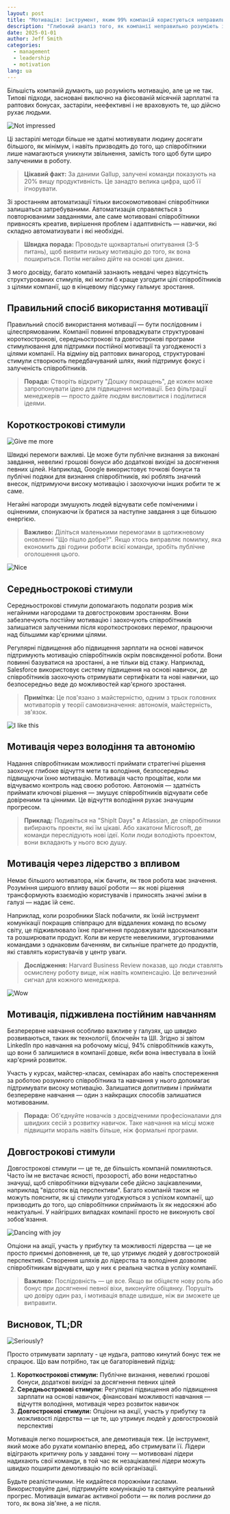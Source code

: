 ```yaml
---
layout: post
title: "Мотивація: інструмент, яким 99% компаній користуються неправильно"
description: "Глибокий аналіз того, як компанії неправильно розуміють і використовують мотивацію, з практичними рішеннями для побудови ефективних систем стимулювання"
date: 2025-01-01
author: Jeff Smith
categories: 
  - management
  - leadership
  - motivation
lang: ua
---
```


Більшість компаній думають, що розуміють мотивацію, але це не так. Типові підходи, засновані виключно на фіксованій місячній зарплатні та раптових бонусах, застаріли, неефективні і не враховують те, що дійсно рухає людьми.

![Not impressed](/assets/images/posts/motivation/mot.gif)

Ці застарілі методи більше не здатні мотивувати людину досягати більшого, як мінімум, і навіть призводять до того, що співробітники лише намагаються уникнути звільнення, замість того щоб бути щиро залученими в роботу.

> **Цікавий факт:** За даними Gallup, залучені команди показують на 20% вищу продуктивність. Це занадто велика цифра, щоб її ігнорувати.

Зі зростанням автоматизації тільки високомотивовані співробітники залишаться затребуваними. Автоматизація справляється з повторюваними завданнями, але саме мотивовані співробітники привносять креатив, вирішення проблем і адаптивність — навички, які складно автоматизувати і які необхідні.

> **Швидка порада:** Проводьте щоквартальні опитування (3-5 питань), щоб виявити низьку мотивацію до того, як вона пошириться. Потім негайно дійте на основі цих даних.

З мого досвіду, багато компаній зазнають невдачі через відсутність структурованих стимулів, які могли б краще узгодити цілі співробітників з цілями компанії, що в кінцевому підсумку гальмує зростання.

## Правильний спосіб використання мотивації

Правильний спосіб використання мотивації — бути послідовним і цілеспрямованим. Компанії повинні впроваджувати структуровані короткострокові, середньострокові та довгострокові програми стимулювання для підтримки постійної мотивації та узгодженості з цілями компанії. На відміну від раптових винагород, структуровані стимули створюють передбачуваний шлях, який підтримує фокус і залученість співробітників.

> **Порада:** Створіть відкриту "Дошку покращень", де кожен може запропонувати ідею для підвищення мотивації. Без фільтрації менеджерів — просто дайте людям висловитися і поділитися ідеями.

## Короткострокові стимули

![Give me more](/assets/images/posts/motivation/gimme.gif)

Швидкі перемоги важливі. Це може бути публічне визнання за виконані завдання, невеликі грошові бонуси або додаткові вихідні за досягнення певних цілей. Наприклад, Google використовує точкові бонуси та публічні подяки для визнання співробітників, які роблять значний внесок, підтримуючи високу мотивацію і заохочуючи інших робити те ж саме.

Негайні нагороди змушують людей відчувати себе поміченими і оціненими, спонукаючи їх братися за наступне завдання з ще більшою енергією.

> **Важливо:** Діліться маленькими перемогами в щотижневому оновленні "Що пішло добре?". Якщо хтось виправляє помилку, яка економить дві години роботи всієї команди, зробіть публічне оголошення цього.

![Nice](/assets/images/posts/motivation/nice.jpg)

## Середньострокові стимули

Середньострокові стимули допомагають подолати розрив між негайними нагородами та довгостроковим зростанням. Вони забезпечують постійну мотивацію і заохочують співробітників залишатися залученими після короткострокових перемог, працюючи над більшими кар'єрними цілями.

Регулярні підвищення або підвищення зарплати на основі навичок підтримують мотивацію співробітників окрім повсякденної роботи. Вони повинні базуватися на зростанні, а не тільки від стажу. Наприклад, Salesforce використовує систему підвищення на основі навичок, де співробітників заохочують отримувати сертифікати та нові навички, що безпосередньо веде до можливостей кар'єрного зростання.

> **Примітка:** Це пов'язано з майстерністю, одним з трьох головних мотиваторів у теорії самовизначення: автономія, майстерність, зв'язок.

![I like this](/assets/images/posts/motivation/i-like.gif)

## Мотивація через володіння та автономію

Надання співробітникам можливості приймати стратегічні рішення заохочує глибоке відчуття мети та володіння, безпосередньо підвищуючи їхню мотивацію. Мотивація часто процвітає, коли ми відчуваємо контроль над своєю роботою. Автономія — здатність приймати ключові рішення — змушує співробітників відчувати себе довіреними та цінними. Це відчуття володіння рухає значущим прогресом.

> **Приклад:** Подивіться на "ShipIt Days" в Atlassian, де співробітники вибирають проекти, які їм цікаві. Або хакатони Microsoft, де команди переслідують нові ідеї. Коли люди володіють проектом, вони вкладають у нього всю душу.

## Мотивація через лідерство з впливом

Немає більшого мотиватора, ніж бачити, як твоя робота має значення. Розуміння ширшого впливу вашої роботи — як нові рішення трансформують взаємодію користувачів і приносять значні зміни в галузі — надає їй сенс.

Наприклад, коли розробники Slack побачили, як їхній інструмент комунікації покращив співпрацю для віддалених команд по всьому світу, це підживлювало їхнє прагнення продовжувати вдосконалювати та розширювати продукт. Коли ви керуєте невеликими, згуртованими командами з однаковим баченням, ви сильніше прагнете до продуктів, які ставлять користувачів у центр уваги.

> **Дослідження:** Harvard Business Review показав, що люди ставлять осмислену роботу вище, ніж навіть компенсацію. Це величезний сигнал для кожного менеджера.

![Wow](/assets/images/posts/motivation/wow.gif)

## Мотивація, підживлена постійним навчанням

Безперервне навчання особливо важливе у галузях, що швидко розвиваються, таких як технології, блокчейн та ШІ. Згідно зі звітом LinkedIn про навчання на робочому місці, 94% співробітників кажуть, що вони б залишилися в компанії довше, якби вона інвестувала в їхній кар'єрний розвиток.

Участь у курсах, майстер-класах, семінарах або навіть спостереження за роботою розумного співробітника та навчання у нього допомагає підтримувати високу мотивацію. Залишатися допитливим і приймати безперервне навчання — один з найкращих способів залишатися мотивованим.

> **Порада:** Об'єднуйте новачків з досвідченими професіоналами для швидких сесій з розвитку навичок. Таке навчання на місці може підвищити мораль навіть більше, ніж формальні програми.

## Довгострокові стимули

Довгострокові стимули — це те, де більшість компаній помиляються. Часто їм не вистачає ясності, прозорості, або вони недостатньо значущі, щоб співробітники відчували себе дійсно зацікавленими, наприклад "відсоток від перспективи". Багато компаній також не можуть пояснити, як ці стимули узгоджуються з успіхом компанії, що призводить до того, що співробітники сприймають їх як недосяжні або неактуальні. У найгірших випадках компанії просто не виконують свої зобов'язання.

![Dancing with joy](/assets/images/posts/motivation/dancing-troll.gif)

Опціони на акції, участь у прибутку та можливості лідерства — це не просто приємні доповнення, це те, що утримує людей у довгостроковій перспективі.
Створення шляхів до лідерства та володіння дозволяє співробітникам відчувати, що у них є реальна частка в успіху компанії.

> **Важливо:** Послідовність — це все. Якщо ви обіцяєте нову роль або бонус при досягненні певної віхи, виконуйте обіцянку. Порушіть цю довіру один раз, і мотивація впаде швидше, ніж ви зможете це виправити.

## Висновок, TL;DR

![Seriously?](/assets/images/posts/motivation/rukiddingme.jpg)

Просто отримувати зарплату - це нудьга, раптово кинутий бонус теж не спрацює. Що вам потрібно, так це багаторівневий підхід:

1. **Короткострокові стимули:** Публічне визнання, невеликі грошові бонуси, додаткові вихідні за досягнення певних цілей
2. **Середньострокові стимули:** Регулярні підвищення або підвищення зарплати на основі навичок, фінансовані можливості навчання — відчуття володіння, мотивація через розвиток навичок
3. **Довгострокові стимули:** Опціони на акції, участь у прибутку та можливості лідерства — це те, що утримує людей у довгостроковій перспективі

Мотивація легко поширюється, але демотивація теж. Це інструмент, який може або рухати компанію вперед, або стримувати її. Лідери відіграють критичну роль у завданні тону — мотивовані лідери надихають свої команди, в той час як незацікавлені лідери можуть швидко поширити демотивацію по всій організації.

Будьте реалістичними. Не кидайтеся порожніми гаслами. Використовуйте дані, підтримуйте комунікацію та святкуйте реальний прогрес. Мотивація вимагає активної роботи — як полив рослини до того, як вона зів'яне, а не після. 
